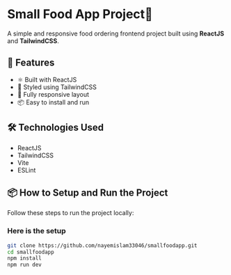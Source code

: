 # Small Food App Project🍱

A simple and responsive food ordering frontend project built using **ReactJS** and **TailwindCSS**.

## 🚀 Features

- ⚛️ Built with ReactJS
- 💨 Styled using TailwindCSS
- 📱 Fully responsive layout
- 📦 Easy to install and run

## 🛠️ Technologies Used

- ReactJS
- TailwindCSS
- Vite
- ESLint

## 📦 How to Setup and Run the Project

Follow these steps to run the project locally:

### Here is the setup 

```bash
git clone https://github.com/nayemislam33046/smallfoodapp.git
cd smallfoodapp
npm install
npm run dev 
